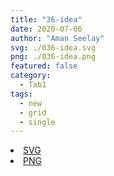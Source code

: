 ```yaml
---
title: "36-idea"
date: 2020-07-06
author: "Aman Seelay"
svg: ./036-idea.svg
png: ./036-idea.png
featured: false
category:
  - Tab1
tags:
  - new
  - grid
  - single
---
```

<li><a href="./036-idea.svg" download className="btn-svg">SVG</a></li>
<li><a href="./036-idea.png" download className="btn-png">PNG</a></li>
